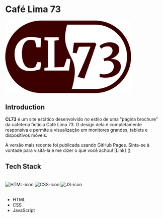 # Café Lima 73
<img width="400" src="img/logo-marron.png">

## Introduction
**CL73** é um site estático desenvolvido no estilo de uma "página brochure" da cafeteria fictícia Café Lima 73. O design dela é completamente responsiva e permite a visualização em monitores grandes, tablets e dispositivos móveis.

A versão mais recente foi publicada usando GitHub Pages. Sinta-se à vontade para visitá-la e me dizer o que você achou! [Link] ()

## Tech Stack
<div style="display: inline_block"><br>
  <img align="center" alt="HTML-icon" height="30" width="40" src="https://icongr.am/devicon/html5-original.svg?size=128&color=currentColor">
  <img align="center" alt="CSS-icon" height="30" width="40" src="https://icongr.am/devicon/css3-original.svg?size=128&color=currentColor">
  <img align="center" alt="JS-icon" height="30" width="40" src="https://icongr.am/devicon/javascript-original.svg?size=128&color=currentColor">
</div>
<br/>

- HTML
- CSS
- JavaScript
